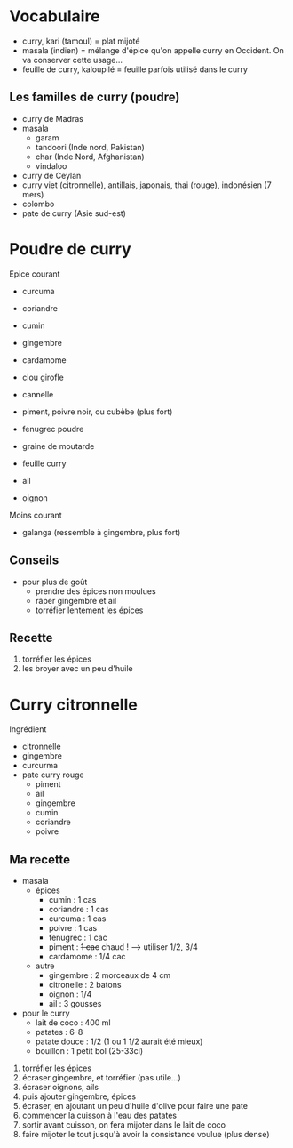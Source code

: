 # Vocabulaire
- curry, kari (tamoul) = plat mijoté
- masala (indien) = mélange d'épice qu'on appelle curry en Occident. On va conserver cette usage...
- feuille de curry, kaloupilé = feuille parfois utilisé dans le curry

## Les familles de curry (poudre)

- curry de Madras
- masala
    * garam
    * tandoori (Inde nord, Pakistan)
    * char (Inde Nord, Afghanistan)
    * vindaloo
- curry de Ceylan
- curry viet (citronnelle), antillais, japonais, thai (rouge), indonésien (7 mers)
- colombo
- pate de curry (Asie sud-est)


# Poudre de curry

Epice courant
- curcuma
- coriandre
- cumin
- gingembre
- cardamome
- clou girofle
- cannelle
- piment, poivre noir, ou cubèbe (plus fort)
- fenugrec poudre
- graine de moutarde

- feuille curry
- ail
- oignon

Moins courant
- galanga (ressemble à gingembre, plus fort)

## Conseils

- pour plus de goût
    - prendre des épices non moulues
    - râper gingembre et ail
    - torréfier lentement les épices

## Recette

1. torréfier les épices
2. les broyer avec un peu d'huile

# Curry citronnelle

Ingrédient
- citronnelle
- gingembre
- curcurma
- pate curry rouge
    * piment
    * ail
    * gingembre
    * cumin
    * coriandre
    * poivre

## Ma recette

- masala
    - épices
        - cumin : 1 cas
        - coriandre : 1 cas
        - curcuma : 1 cas
        - poivre : 1 cas
        - fenugrec : 1 cac
        - piment : ~~1 cac~~ chaud ! --> utiliser 1/2, 3/4
        - cardamome : 1/4 cac
    - autre
        * gingembre : 2 morceaux de 4 cm
        * citronelle : 2 batons
        * oignon : 1/4
        * ail : 3 gousses
- pour le curry
    * lait de coco : 400 ml
    * patates : 6-8
    * patate douce : 1/2 (1 ou 1 1/2 aurait été mieux)
    * bouillon : 1 petit bol (25-33cl)

1. torréfier les épices
2. écraser gingembre, et torréfier (pas utile...)
3. écraser oignons, ails
4. puis ajouter gingembre, épices
5. écraser, en ajoutant un peu d'huile d'olive pour faire une pate
6. commencer la cuisson à l'eau des patates
7. sortir avant cuisson, on fera mijoter dans le lait de coco
8. faire mijoter le tout jusqu'à avoir la consistance voulue (plus dense)
